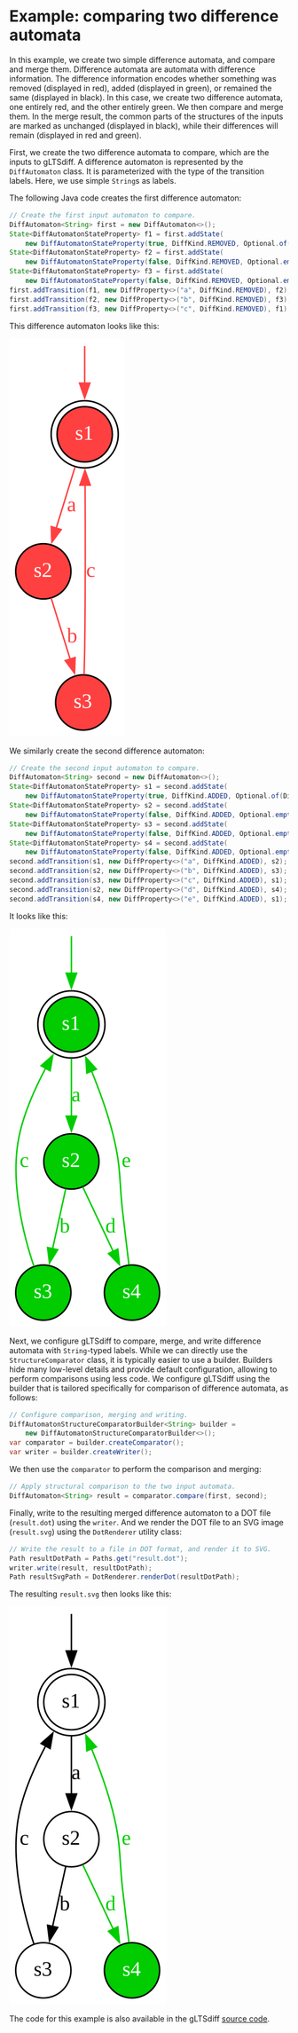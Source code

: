 # Example: comparing two difference automata

In this example, we create two simple difference automata, and compare and merge them.
Difference automata are automata with difference information.
The difference information encodes whether something was removed (displayed in red), added (displayed in green), or remained the same (displayed in black).
In this case, we create two difference automata, one entirely red, and the other entirely green.
We then compare and merge them.
In the merge result, the common parts of the structures of the inputs are marked as unchanged (displayed in black), while their differences will remain (displayed in red and green).

First, we create the two difference automata to compare, which are the inputs to gLTSdiff.
A difference automaton is represented by the `DiffAutomaton` class.
It is parameterized with the type of the transition labels.
Here, we use simple `String`s as labels.

The following Java code creates the first difference automaton:

```java
// Create the first input automaton to compare.
DiffAutomaton<String> first = new DiffAutomaton<>();
State<DiffAutomatonStateProperty> f1 = first.addState(
    new DiffAutomatonStateProperty(true, DiffKind.REMOVED, Optional.of(DiffKind.REMOVED)));
State<DiffAutomatonStateProperty> f2 = first.addState(
    new DiffAutomatonStateProperty(false, DiffKind.REMOVED, Optional.empty()));
State<DiffAutomatonStateProperty> f3 = first.addState(
    new DiffAutomatonStateProperty(false, DiffKind.REMOVED, Optional.empty()));
first.addTransition(f1, new DiffProperty<>("a", DiffKind.REMOVED), f2);
first.addTransition(f2, new DiffProperty<>("b", DiffKind.REMOVED), f3);
first.addTransition(f3, new DiffProperty<>("c", DiffKind.REMOVED), f1);
```

This difference automaton looks like this:

![First difference automaton](../examples/SimpleDiff/input1.svg)

We similarly create the second difference automaton:

```java
// Create the second input automaton to compare.
DiffAutomaton<String> second = new DiffAutomaton<>();
State<DiffAutomatonStateProperty> s1 = second.addState(
    new DiffAutomatonStateProperty(true, DiffKind.ADDED, Optional.of(DiffKind.ADDED)));
State<DiffAutomatonStateProperty> s2 = second.addState(
    new DiffAutomatonStateProperty(false, DiffKind.ADDED, Optional.empty()));
State<DiffAutomatonStateProperty> s3 = second.addState(
    new DiffAutomatonStateProperty(false, DiffKind.ADDED, Optional.empty()));
State<DiffAutomatonStateProperty> s4 = second.addState(
    new DiffAutomatonStateProperty(false, DiffKind.ADDED, Optional.empty()));
second.addTransition(s1, new DiffProperty<>("a", DiffKind.ADDED), s2);
second.addTransition(s2, new DiffProperty<>("b", DiffKind.ADDED), s3);
second.addTransition(s3, new DiffProperty<>("c", DiffKind.ADDED), s1);
second.addTransition(s2, new DiffProperty<>("d", DiffKind.ADDED), s4);
second.addTransition(s4, new DiffProperty<>("e", DiffKind.ADDED), s1);
```

It looks like this:

![Second difference automaton](../examples/SimpleDiff/input2.svg)

Next, we configure gLTSdiff to compare, merge, and write difference automata with `String`-typed labels.
While we can directly use the `StructureComparator` class, it is typically easier to use a builder.
Builders hide many low-level details and provide default configuration, allowing to perform comparisons using less code.
We configure gLTSdiff using the builder that is tailored specifically for comparison of difference automata, as follows:

```java
// Configure comparison, merging and writing.
DiffAutomatonStructureComparatorBuilder<String> builder =
    new DiffAutomatonStructureComparatorBuilder<>();
var comparator = builder.createComparator();
var writer = builder.createWriter();
```

We then use the `comparator` to perform the comparison and merging:

```java
// Apply structural comparison to the two input automata.
DiffAutomaton<String> result = comparator.compare(first, second);
```

Finally, write to the resulting merged difference automaton to a DOT file (`result.dot`) using the `writer`.
And we render the DOT file to an SVG image (`result.svg`) using the `DotRenderer` utility class:

```java
// Write the result to a file in DOT format, and render it to SVG.
Path resultDotPath = Paths.get("result.dot");
writer.write(result, resultDotPath);
Path resultSvgPath = DotRenderer.renderDot(resultDotPath);
```

The resulting `result.svg` then looks like this:

![Resulting difference automaton](../examples/SimpleDiff/result.svg)

The code for this example is also available in the gLTSdiff [source code](../src/main/java/com/github/tno/gltsdiff/examples/SimpleDiffExample.java).
